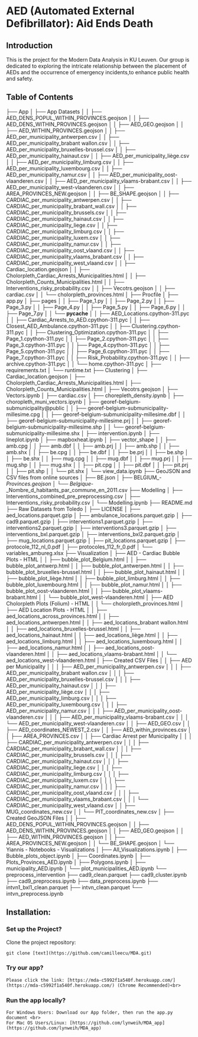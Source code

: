 # AED (Automated External Defibrillator): Aid Ends Death

## Introduction

This is the project for the Modern Data Analysis in KU Leuven. Our group is dedicated to exploring the intricate relationship between the placement of AEDs and the occurrence of emergency incidents,to enhance public health and safety.

## Table of Contents
├── App
│   ├── App Datasets
│   │   ├── AED_DENS_POPUL_WITHIN_PROVINCES.geojson
│   │   ├── AED_DENS_WITHIN_PROVINCES.geojson
│   │   ├── AED_GEO.geojson
│   │   ├── AED_WITHIN_PROVINCES.geojson
│   │   ├── AED_per_municipality_antwerpen.csv
│   │   ├── AED_per_municipality_brabant wallon.csv
│   │   ├── AED_per_municipality_bruxelles-brussel.csv
│   │   ├── AED_per_municipality_hainaut.csv
│   │   ├── AED_per_municipality_liège.csv
│   │   ├── AED_per_municipality_limburg.csv
│   │   ├── AED_per_municipality_luxembourg.csv
│   │   ├── AED_per_municipality_namur.csv
│   │   ├── AED_per_municipality_oost-vlaanderen.csv
│   │   ├── AED_per_municipality_vlaams-brabant.csv
│   │   ├── AED_per_municipality_west-vlaanderen.csv
│   │   ├── AREA_PROVINCES_NEW.geojson
│   │   ├── BE_SHAPE.geojson
│   │   ├── CARDIAC_per_municipality_antwerpen.csv
│   │   ├── CARDIAC_per_municipality_brabant_wall.csv
│   │   ├── CARDIAC_per_municipality_brussels.csv
│   │   ├── CARDIAC_per_municipality_hainaut.csv
│   │   ├── CARDIAC_per_municipality_liege.csv
│   │   ├── CARDIAC_per_municipality_limburg.csv
│   │   ├── CARDIAC_per_municipality_luxem.csv
│   │   ├── CARDIAC_per_municipality_namur.csv
│   │   ├── CARDIAC_per_municipality_oost_vlaand.csv
│   │   ├── CARDIAC_per_municipality_vlaams_brabant.csv
│   │   ├── CARDIAC_per_municipality_west_vlaand.csv
│   │   ├── Cardiac_location.geojson
│   │   ├── Cholorpleth_Cardiac_Arrests_Municipalities.html
│   │   ├── Cholorpleth_Counts_Municipalities.html
│   │   ├── Interventions_risky_probability.csv
│   │   ├── Vecotrs.geojson
│   │   ├── cardiac.csv
│   │   └── cholorpleth_provinces.html
│   ├── Procfile
│   ├── app.py
│   ├── pages
│   │   ├── Page_1.py
│   │   ├── Page_2.py
│   │   ├── Page_3.py
│   │   ├── Page_4.py
│   │   ├── Page_5.py
│   │   ├── Page_6.py
│   │   ├── Page_7.py
│   │   └── __pycache__
│   │       ├── AED_Locations.cpython-311.pyc
│   │       ├── Cardiac_Arrests_to_AED.cpython-311.pyc
│   │       ├── Closest_AED_Ambulance.cpython-311.pyc
│   │       ├── Clustering.cpython-311.pyc
│   │       ├── Clustering_Optimization.cpython-311.pyc
│   │       ├── Page_1.cpython-311.pyc
│   │       ├── Page_2.cpython-311.pyc
│   │       ├── Page_3.cpython-311.pyc
│   │       ├── Page_4.cpython-311.pyc
│   │       ├── Page_5.cpython-311.pyc
│   │       ├── Page_6.cpython-311.pyc
│   │       ├── Page_7.cpython-311.pyc
│   │       ├── Risk_Probability.cpython-311.pyc
│   │       ├── archive.cpython-311.pyc
│   │       └── home.cpython-311.pyc
│   ├── requirements.txt
│   └── runtime.txt
├── Clustering
│   ├── Cardiac_location.geojson
│   ├── Cholorpleth_Cardiac_Arrests_Municipalities.html
│   ├── Cholorpleth_Counts_Municipalities.html
│   ├── Vecotrs.geojson
│   ├── Vectors.ipynb
│   ├── cardiac.csv
│   ├── chorepleth_density.ipynb
│   ├── choropleth_muni_vectors.ipynb
│   ├── georef-belgium-submunicipality@public
│   │   ├── georef-belgium-submunicipality-millesime.cpg
│   │   ├── georef-belgium-submunicipality-millesime.dbf
│   │   ├── georef-belgium-submunicipality-millesime.prj
│   │   ├── georef-belgium-submunicipality-millesime.shp
│   │   └── georef-belgium-submunicipality-millesime.shx
│   ├── intervention.ipynb
│   ├── lineplot.ipynb
│   ├── mapboxheat.ipynb
│   ├── vector_shape
│   │   ├── amb.cpg
│   │   ├── amb.dbf
│   │   ├── amb.prj
│   │   ├── amb.shp
│   │   ├── amb.shx
│   │   ├── be.cpg
│   │   ├── be.dbf
│   │   ├── be.prj
│   │   ├── be.shp
│   │   ├── be.shx
│   │   ├── mug.cpg
│   │   ├── mug.dbf
│   │   ├── mug.prj
│   │   ├── mug.shp
│   │   ├── mug.shx
│   │   ├── pit.cpg
│   │   ├── pit.dbf
│   │   ├── pit.prj
│   │   ├── pit.shp
│   │   └── pit.shx
│   └── view_data.ipynb
├── GeoJSON and CSV files from online sources
│   ├── BE.json
│   ├── BELGIUM_-_Provinces.geojson
│   └── Belgique_-_Nombre_d_habitants_par_commune_en_2011.csv
├── Modelling
│   ├── Interventions_combined_pre_preprocessing.csv
│   ├── Interventions_risky_probability.csv
│   └── Modelling.ipynb
├── README.md
├── Raw Datasets from Toledo
│   ├── LICENSE
│   ├── aed_locations.parquet.gzip
│   ├── ambulance_locations.parquet.gzip
│   ├── cad9.parquet.gzip
│   ├── interventions1.parquet.gzip
│   ├── interventions2.parquet.gzip
│   ├── interventions3.parquet.gzip
│   ├── interventions_bxl.parquet.gzip
│   ├── interventions_bxl2.parquet.gzip
│   ├── mug_locations.parquet.gzip
│   ├── pit_locations.parquet.gzip
│   ├── protocole_112_nl_0.pdf
│   ├── protocoles_112_fr_0.pdf
│   └── variables_ambureg.xlsx
├── Visualization
│   ├── AED - Cardiac Bubble Plots - HTML
│   │   ├── bubble_plot_Belgium.html
│   │   ├── bubble_plot_antwerp.html
│   │   ├── bubble_plot_antwerpen.html
│   │   ├── bubble_plot_bruxelles-brussel.html
│   │   ├── bubble_plot_hainaut.html
│   │   ├── bubble_plot_liège.html
│   │   ├── bubble_plot_limburg.html
│   │   ├── bubble_plot_luxembourg.html
│   │   ├── bubble_plot_namur.html
│   │   ├── bubble_plot_oost-vlaanderen.html
│   │   ├── bubble_plot_vlaams-brabant.html
│   │   └── bubble_plot_west-vlaanderen.html
│   ├── AED Cholorpleth Plots (Folium) - HTML
│   │   └── cholorpleth_provinces.html
│   ├── AED Location Plots - HTML
│   │   ├── aed_locations_across_provinces.html
│   │   ├── aed_locations_antwerpen.html
│   │   ├── aed_locations_brabant wallon.html
│   │   ├── aed_locations_bruxelles-brussel.html
│   │   ├── aed_locations_hainaut.html
│   │   ├── aed_locations_liège.html
│   │   ├── aed_locations_limburg.html
│   │   ├── aed_locations_luxembourg.html
│   │   ├── aed_locations_namur.html
│   │   ├── aed_locations_oost-vlaanderen.html
│   │   ├── aed_locations_vlaams-brabant.html
│   │   └── aed_locations_west-vlaanderen.html
│   ├── Created CSV Files
│   │   ├── AED per Municipality
│   │   │   ├── AED_per_municipality_antwerpen.csv
│   │   │   ├── AED_per_municipality_brabant wallon.csv
│   │   │   ├── AED_per_municipality_bruxelles-brussel.csv
│   │   │   ├── AED_per_municipality_hainaut.csv
│   │   │   ├── AED_per_municipality_liège.csv
│   │   │   ├── AED_per_municipality_limburg.csv
│   │   │   ├── AED_per_municipality_luxembourg.csv
│   │   │   ├── AED_per_municipality_namur.csv
│   │   │   ├── AED_per_municipality_oost-vlaanderen.csv
│   │   │   ├── AED_per_municipality_vlaams-brabant.csv
│   │   │   └── AED_per_municipality_west-vlaanderen.csv
│   │   ├── AED_GEO.csv
│   │   ├── AED_coordinates_NEWEST_2.csv
│   │   ├── AED_within_provinces.csv
│   │   ├── AREA_PROVINCES.csv
│   │   ├── Cardiac Arrest per Municipality
│   │   │   ├── CARDIAC_per_municipality_antwerpen.csv
│   │   │   ├── CARDIAC_per_municipality_brabant_wall.csv
│   │   │   ├── CARDIAC_per_municipality_brussels.csv
│   │   │   ├── CARDIAC_per_municipality_hainaut.csv
│   │   │   ├── CARDIAC_per_municipality_liege.csv
│   │   │   ├── CARDIAC_per_municipality_limburg.csv
│   │   │   ├── CARDIAC_per_municipality_luxem.csv
│   │   │   ├── CARDIAC_per_municipality_namur.csv
│   │   │   ├── CARDIAC_per_municipality_oost_vlaand.csv
│   │   │   ├── CARDIAC_per_municipality_vlaams_brabant.csv
│   │   │   └── CARDIAC_per_municipality_west_vlaand.csv
│   │   ├── MUG_coordinates_new.csv
│   │   └── PIT_coordinates_new.csv
│   ├── Created GeoJSON Files
│   │   ├── AED_DENS_POPUL_WITHIN_PROVINCES.geojson
│   │   ├── AED_DENS_WITHIN_PROVINCES.geojson
│   │   ├── AED_GEO.geojson
│   │   ├── AED_WITHIN_PROVINCES.geojson
│   │   ├── AREA_PROVINCES_NEW.geojson
│   │   └── BE_SHAPE.geojson
│   └── Yiannis - Notebooks - Visualizations
│       ├── All_Visualizations.ipynb
│       ├── Bubble_plots_object.ipynb
│       ├── Coordinates.ipynb
│       ├── Plots_Provinces_AED.ipynb
│       ├── Polygons.ipynb
│       ├── municipality_AED.ipynb
│       └── plot_municipalities_AED.ipynb
└── preprocess_intervention
    ├── cad9_clean.parquet
    ├── cad9_cluster.ipynb
    ├── cad9_preprocess.ipynb
    ├── data_preprocess.ipynb
    ├── intvn1_bxl1_clean.parquet
    ├── intvn_clean.parquet
    └── intvn_preprocess.ipynb


## Installation:
### Set up the Project?
Clone the project repository: 
```
git clone [text](https://github.com/camilleecu/MDA.git)
```

### Try our app? 
```
Please click the link: [https://mda-c5992f1a540f.herokuapp.com/](https://mda-c5992f1a540f.herokuapp.com/) (Chrome Recommended)<br>
```

### Run the app locally?
```
For Windows Users: Download our App folder, then run the app.py document <br>
For Mac OS Users/Linux: [https://github.com/lynweih/MDA_app](https://github.com/lynweih/MDA_app)
```






